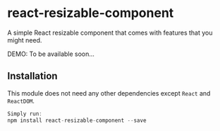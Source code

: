 # react-resizable-component
A simple React resizable component that comes with features that you might need.

DEMO: To be available soon...

## Installation
This module does not need any other dependencies except `React` and `ReactDOM`.
```javascript
Simply run:
npm install react-resizable-component --save
```

